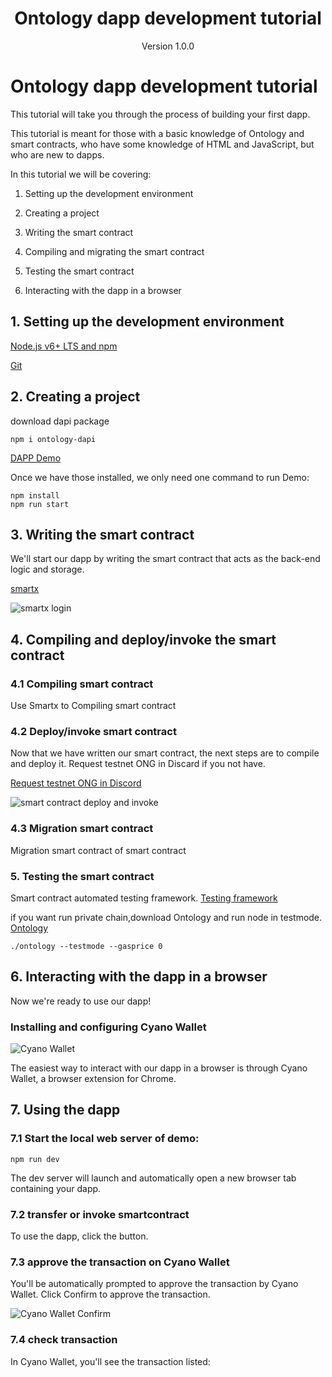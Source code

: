 
<h1 align="center">Ontology dapp development tutorial</h1>

<p align="center" class="version">Version 1.0.0 </p>


# Ontology dapp development tutorial

This tutorial will take you through the process of building your first dapp.

This tutorial is meant for those with a basic knowledge of Ontology and smart contracts, who have some knowledge of HTML and JavaScript, but who are new to dapps.

In this tutorial we will be covering:

1. Setting up the development environment

2. Creating a project

3. Writing the smart contract

4. Compiling and migrating the smart contract

5. Testing the smart contract

7. Interacting with the dapp in a browser


## 1. Setting up the development environment

[Node.js v6+ LTS and npm](https://nodejs.org/en/)

[Git](https://git-scm.com/)


## 2. Creating a project

download dapi package

```
npm i ontology-dapi
```

[DAPP Demo](https://github.com/OntologyCommunityDevelopers/ontology-dapi-demo)

Once we have those installed, we only need one command to run Demo:

```
npm install
npm run start

```


## 3. Writing the smart contract


We'll start our dapp by writing the smart contract that acts as the back-end logic and storage.


[smartx](http://smartx.ont.io/)


![smartx login](https://github.com/xizho10/OntWalletIntergration/blob/master/images/smartx.png)


## 4. Compiling and deploy/invoke the smart contract

### 4.1 Compiling smart contract

Use Smartx to Compiling smart contract

### 4.2 Deploy/invoke smart contract

Now that we have written our smart contract, the next steps are to compile and deploy it. Request testnet ONG in Discard if you not have.

[Request testnet ONG in Discord](https://discordapp.com/channels/400884201773334540/453499298097922068)

![smart contract deploy and invoke](https://github.com/xizho10/OntWalletIntergration/blob/master/images/smartx-deploy.png)

### 4.3 Migration smart contract

Migration smart contract of smart contract

### 5. Testing the smart contract

Smart contract automated testing framework.
[Testing framework](https://github.com/lucas7788/pythontest)

if you want run private chain,download Ontology and run node in testmode. [Ontology](https://github.com/ontio/ontology/releases)

```
./ontology --testmode --gasprice 0

```


## 6. Interacting with the dapp in a browser

Now we're ready to use our dapp!

### Installing and configuring Cyano Wallet


![Cyano Wallet](https://github.com/xizho10/OntWalletIntergration/blob/master/images/cyano-wallet.png)

The easiest way to interact with our dapp in a browser is through Cyano Wallet, a browser extension for Chrome.


## 7. Using the dapp


### 7.1 Start the local web server of demo:

```
npm run dev

```

The dev server will launch and automatically open a new browser tab containing your dapp.


### 7.2 transfer or invoke smartcontract

To use the dapp, click the button.

### 7.3 approve the transaction on Cyano Wallet

You'll be automatically prompted to approve the transaction by Cyano Wallet. Click Confirm to approve the transaction.

![Cyano Wallet Confirm](https://github.com/xizho10/OntWalletIntergration/blob/master/images/demo.png)

### 7.4 check transaction

In Cyano Wallet, you'll see the transaction listed: